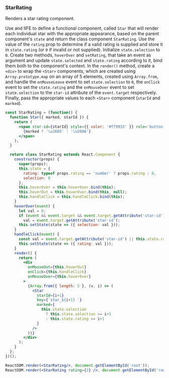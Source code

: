 ### StarRating

Renders a star rating component.

Use and IIFE to define a functional component, called `Star` that will render each individual star with the appropriate appearance, based on the parent component's `state` and return the class component `StarRating`.
Use the value of the `rating` prop to determine if a valid rating is supplied and store it in `state.rating` (or `0` if invalid or not supplied).
Initialize `state.selection` to `0`.
Create two methods, `hoverOver` and `setRating`, that take an event as argument and update `state.selected` and `state.rating` according to it, bind them both to the component's context.
In the `render()` method, create a `<div>` to wrap the `<Star>` components, which are created using `Array.prototype.map` on an array of 5 elements, created using `Array.from`, and handle the `onMouseLeave` event to set `state.selection` to `0`, the `onClick` event to set
the `state.rating` and the `onMouseOver` event to set `state.selection` to the `star-id` attribute of the `event.target` respectively. 
Finally, pass the appropriate values to each `<Star>` component (`starId` and `marked`).

```jsx
const StarRating = (function() {
  function Star({ marked, starId }) {
    return (
      <span star-id={starId} style={{ color: '#ff9933' }} role='button'>
        {marked ? '\u2605' : '\u2606'}
      </span>
    );
  }

  return class StarRating extends React.Component {
    constructor(props) {
      super(props);
      this.state = {
        rating: typeof props.rating == 'number' ? props.rating : 0,
        selection: 0
      };
      this.hoverOver = this.hoverOver.bind(this);
      this.hoverOut = this.hoverOver.bind(this, null);
      this.handleClick = this.handleClick.bind(this);
    }
    hoverOver(event) {
      let val = 0;
      if (event && event.target && event.target.getAttribute('star-id'))
        val = event.target.getAttribute('star-id');
      this.setState(state => ({ selection: val }));
    }
    handleClick(event) {
      const val = event.target.getAttribute('star-id') || this.state.rating;
      this.setState(state => ({ rating: val }));
    }
    render() {
      return (
        <div
          onMouseOut={this.hoverOut}
          onClick={this.handleClick}
          onMouseOver={this.hoverOver}
        >
          {Array.from({ length: 5 }, (v, i) => (
            <Star
              starId={i+1}
              key={`star_${i+1} `}
              marked={
                this.state.selection
                  ? this.state.selection >= i+1
                  : this.state.rating >= i+1
              }
            />
          ))}
        </div>
      );
    }
  };
})();
```

```jsx
ReactDOM.render(<StarRating/>, document.getElementById('root'));
ReactDOM.render(<StarRating rating={2} />, document.getElementById('root'));
```

<!-- tags: visual,children,input,state,class -->

<!-- expertise: 2 -->
